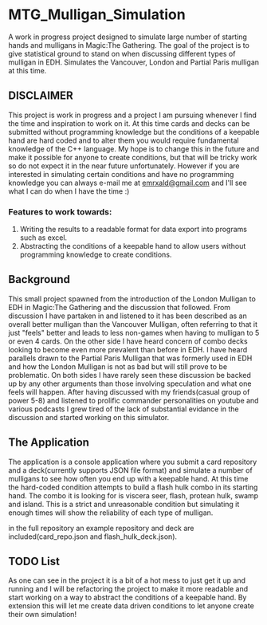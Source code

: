 # MTG_Mulligan_Simulation
A work in progress project designed to simulate large number of starting hands and mulligans in Magic:The Gathering. The goal of the project is to give statistical ground to stand on when discussing different types of mulligan in EDH. Simulates the Vancouver, London and Partial Paris mulligan at this time.

## DISCLAIMER
This project is work in progress and a project I am pursuing whenever I find the time and inspiration to work on it. At this time cards and decks can be submitted without programming knowledge but the conditions of a keepable hand are hard coded and to alter them you would require fundamental knowledge of the C++ language. My hope is to change this in the future and make it possible for anyone to create conditions, but that will be tricky work so do not expect it in the near future unfortunately.
However if you are interested in simulating certain conditions and have no programming knowledge you can always e-mail me at emrxald@gmail.com and I'll see what I can do when I have the time :)

### Features to work towards:
1. Writing the results to a readable format for data export into programs such as excel.
2. Abstracting the conditions of a keepable hand to allow users without programming knowledge to create conditions.

## Background
This small project spawned from the introduction of the London Mulligan to EDH in Magic:The Gathering and the discussion that followed. From discussion I have partaken in and listened to it has been described as an overall better mulligan than the Vancouver Mulligan, often referring to that it just "feels" better and leads to less non-games when having to mulligan to 5 or even 4 cards. On the other side I have heard concern of combo decks looking to become even more prevalent than before in EDH. I have heard parallels drawn to the Partial Paris Mulligan that was formerly used in EDH and how the London Mulligan is not as bad but will still prove to be problematic. On both sides I have rarely seen these discussion be backed up by any other arguments than those involving speculation and what one feels will happen. After having discussed with my friends(casual group of power 5-8) and listened to prolific commander personalities on youtube and various podcasts I grew tired of the lack of substantial evidance in the discussion and started working on this simulator.

## The Application
The application is a console application where you submit a card repository and a deck(currently supports JSON file format) and simulate a number of mulligans to see how often you end up with a keepable hand. At this time the hard-coded condition attempts to build a flash hulk combo in its starting hand. The combo it is looking for is viscera seer, flash, protean hulk, swamp and island. This is a strict and unreasonable condition but simulating it enough times will show the reliability of each type of mulligan.

in the full repository an example repository and deck are included(card_repo.json and flash_hulk_deck.json).

## TODO List
As one can see in the project it is a bit of a hot mess to just get it up and running and I will be refactoring the project to make it more readable and start working on a way to abstract the conditions of a keepable hand. By extension this will let me create data driven conditions to let anyone create their own simulation!
